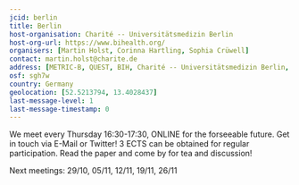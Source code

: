 ```yaml
---
jcid: berlin
title: Berlin 
host-organisation: Charité -- Universitätsmedizin Berlin
host-org-url: https://www.bihealth.org/
organisers: [Martin Holst, Corinna Hartling, Sophia Crüwell] 
contact: martin.holst@charite.de
address: [METRIC-B, QUEST, BIH, Charité -- Universitätsmedizin Berlin, Anna-Louisa-Karsch-Straße 2, 10178 Berlin]
osf: sgh7w
country: Germany
geolocation: [52.5213794, 13.4028437]
last-message-level: 1
last-message-timestamp: 0
---
```


We meet every Thursday 16:30-17:30, ONLINE for the forseeable future. Get in touch via E-Mail or Twitter! 3 ECTS can be obtained for regular participation. Read the paper and come by for tea and discussion!

Next meetings: 29/10, 05/11, 12/11, 19/11, 26/11
